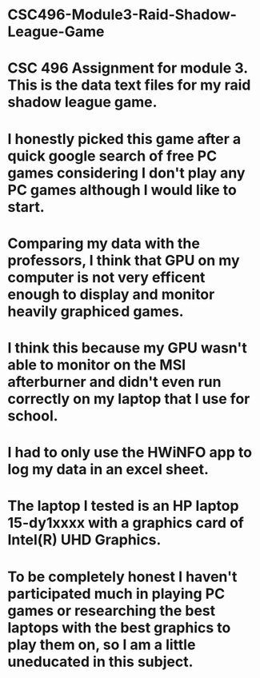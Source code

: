# CSC496-Module3-Raid-Shadow-League-Game
# CSC 496 Assignment for module 3. This is the data text files for my raid shadow league game.
# I honestly picked this game after a quick google search of free PC games considering I don't play any PC games although I would like to start. 
# Comparing my data with the professors, I think that GPU on my computer is not very efficent enough to display and monitor heavily graphiced games. 
# I think this because my GPU wasn't able to monitor on the MSI afterburner and didn't even run correctly on my laptop that I use for school. 
# I had to only use the HWiNFO app to log my data in an excel sheet. 
# The laptop I tested is an HP laptop 15-dy1xxxx with a graphics card of Intel(R) UHD Graphics.
# To be completely honest I haven't participated much in playing PC games or researching the best laptops with the best graphics to play them on, so I am a little uneducated in this subject.
